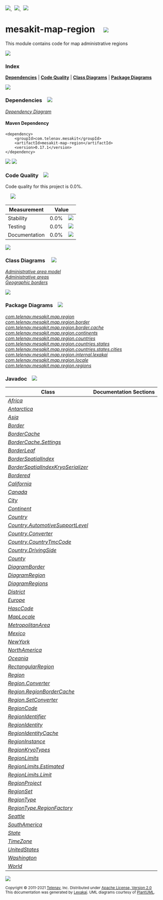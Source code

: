 [//]: # (start-user-text)

<a href="https://www.mesakit.org">
<img src="https://telenav.github.io/telenav-assets/images/icons/web-32.png" srcset="https://telenav.github.io/telenav-assets/images/icons/web-32-2x.png 2x"/>
</a>
&nbsp;
<a href="https://twitter.com/openmesakit">
<img src="https://telenav.github.io/telenav-assets/images/logos/twitter/twitter-32.png" srcset="https://telenav.github.io/telenav-assets/images/logos/twitter/twitter-32-2x.png 2x"/>
</a>
&nbsp;
<a href="https://mesakit.zulipchat.com">
<img src="https://telenav.github.io/telenav-assets/images/logos/zulip/zulip-32.png" srcset="https://telenav.github.io/telenav-assets/images/logos/zulip/zulip-32-2x.png 2x"/>
</a>

[//]: # (end-user-text)

# mesakit-map-region &nbsp;&nbsp; <img src="https://telenav.github.io/telenav-assets/images/icons/map-32.png" srcset="https://telenav.github.io/telenav-assets/images/icons/map-32-2x.png 2x"/>

This module contains code for map administrative regions

<img src="https://telenav.github.io/telenav-assets/images/separators/horizontal-line-512.png" srcset="https://telenav.github.io/telenav-assets/images/separators/horizontal-line-512-2x.png 2x"/>

### Index



[**Dependencies**](#dependencies) | [**Code Quality**](#code-quality) | [**Class Diagrams**](#class-diagrams) | [**Package Diagrams**](#package-diagrams)

<img src="https://telenav.github.io/telenav-assets/images/separators/horizontal-line-512.png" srcset="https://telenav.github.io/telenav-assets/images/separators/horizontal-line-512-2x.png 2x"/>

### Dependencies <a name="dependencies"></a> &nbsp;&nbsp; <img src="https://telenav.github.io/telenav-assets/images/icons/dependencies-32.png" srcset="https://telenav.github.io/telenav-assets/images/icons/dependencies-32-2x.png 2x"/>

[*Dependency Diagram*](https://www.mesakit.org/0.17.1/lexakai/mesakit/mesakit-map/region/documentation/diagrams/dependencies.svg)

#### Maven Dependency

    <dependency>
        <groupId>com.telenav.mesakit</groupId>
        <artifactId>mesakit-map-region</artifactId>
        <version>0.17.1</version>
    </dependency>

<img src="https://telenav.github.io/telenav-assets/images/separators/horizontal-line-128.png" srcset="https://telenav.github.io/telenav-assets/images/separators/horizontal-line-128-2x.png 2x"/>

[//]: # (start-user-text)



[//]: # (end-user-text)

<img src="https://telenav.github.io/telenav-assets/images/separators/horizontal-line-128.png" srcset="https://telenav.github.io/telenav-assets/images/separators/horizontal-line-128-2x.png 2x"/>

### Code Quality <a name="code-quality"></a> &nbsp;&nbsp; <img src="https://telenav.github.io/telenav-assets/images/icons/ruler-32.png" srcset="https://telenav.github.io/telenav-assets/images/icons/ruler-32-2x.png 2x"/>

Code quality for this project is 0.0%.  
  
&nbsp; &nbsp; <img src="https://telenav.github.io/telenav-assets/images/meters/meter-0-96.png" srcset="https://telenav.github.io/telenav-assets/images/meters/meter-0-96-2x.png 2x"/>

| Measurement   | Value                    |
|---------------|--------------------------|
| Stability     | 0.0%&nbsp; &nbsp; <img src="https://telenav.github.io/telenav-assets/images/meters/meter-0-96.png" srcset="https://telenav.github.io/telenav-assets/images/meters/meter-0-96-2x.png 2x"/>     |
| Testing       | 0.0%&nbsp; &nbsp; <img src="https://telenav.github.io/telenav-assets/images/meters/meter-0-96.png" srcset="https://telenav.github.io/telenav-assets/images/meters/meter-0-96-2x.png 2x"/>       |
| Documentation | 0.0%&nbsp; &nbsp; <img src="https://telenav.github.io/telenav-assets/images/meters/meter-0-96.png" srcset="https://telenav.github.io/telenav-assets/images/meters/meter-0-96-2x.png 2x"/> |

<img src="https://telenav.github.io/telenav-assets/images/separators/horizontal-line-128.png" srcset="https://telenav.github.io/telenav-assets/images/separators/horizontal-line-128-2x.png 2x"/>

### Class Diagrams <a name="class-diagrams"></a> &nbsp; &nbsp; <img src="https://telenav.github.io/telenav-assets/images/icons/diagram-40.png" srcset="https://telenav.github.io/telenav-assets/images/icons/diagram-40-2x.png 2x"/>

[*Administrative area model*](https://www.mesakit.org/0.17.1/lexakai/mesakit/mesakit-map/region/documentation/diagrams/diagram-region.svg)  
[*Administrative areas*](https://www.mesakit.org/0.17.1/lexakai/mesakit/mesakit-map/region/documentation/diagrams/diagram-regions.svg)  
[*Geographic borders*](https://www.mesakit.org/0.17.1/lexakai/mesakit/mesakit-map/region/documentation/diagrams/diagram-border.svg)

<img src="https://telenav.github.io/telenav-assets/images/separators/horizontal-line-128.png" srcset="https://telenav.github.io/telenav-assets/images/separators/horizontal-line-128-2x.png 2x"/>

### Package Diagrams <a name="package-diagrams"></a> &nbsp;&nbsp; <img src="https://telenav.github.io/telenav-assets/images/icons/box-24.png" srcset="https://telenav.github.io/telenav-assets/images/icons/box-24-2x.png 2x"/>

[*com.telenav.mesakit.map.region*](https://www.mesakit.org/0.17.1/lexakai/mesakit/mesakit-map/region/documentation/diagrams/com.telenav.mesakit.map.region.svg)  
[*com.telenav.mesakit.map.region.border*](https://www.mesakit.org/0.17.1/lexakai/mesakit/mesakit-map/region/documentation/diagrams/com.telenav.mesakit.map.region.border.svg)  
[*com.telenav.mesakit.map.region.border.cache*](https://www.mesakit.org/0.17.1/lexakai/mesakit/mesakit-map/region/documentation/diagrams/com.telenav.mesakit.map.region.border.cache.svg)  
[*com.telenav.mesakit.map.region.continents*](https://www.mesakit.org/0.17.1/lexakai/mesakit/mesakit-map/region/documentation/diagrams/com.telenav.mesakit.map.region.continents.svg)  
[*com.telenav.mesakit.map.region.countries*](https://www.mesakit.org/0.17.1/lexakai/mesakit/mesakit-map/region/documentation/diagrams/com.telenav.mesakit.map.region.countries.svg)  
[*com.telenav.mesakit.map.region.countries.states*](https://www.mesakit.org/0.17.1/lexakai/mesakit/mesakit-map/region/documentation/diagrams/com.telenav.mesakit.map.region.countries.states.svg)  
[*com.telenav.mesakit.map.region.countries.states.cities*](https://www.mesakit.org/0.17.1/lexakai/mesakit/mesakit-map/region/documentation/diagrams/com.telenav.mesakit.map.region.countries.states.cities.svg)  
[*com.telenav.mesakit.map.region.internal.lexakai*](https://www.mesakit.org/0.17.1/lexakai/mesakit/mesakit-map/region/documentation/diagrams/com.telenav.mesakit.map.region.internal.lexakai.svg)  
[*com.telenav.mesakit.map.region.locale*](https://www.mesakit.org/0.17.1/lexakai/mesakit/mesakit-map/region/documentation/diagrams/com.telenav.mesakit.map.region.locale.svg)  
[*com.telenav.mesakit.map.region.regions*](https://www.mesakit.org/0.17.1/lexakai/mesakit/mesakit-map/region/documentation/diagrams/com.telenav.mesakit.map.region.regions.svg)

### Javadoc <a name="code-quality"></a> &nbsp;&nbsp; <img src="https://telenav.github.io/telenav-assets/images/icons/books-24.png" srcset="https://telenav.github.io/telenav-assets/images/icons/books-24-2x.png 2x"/>

| Class | Documentation Sections  |
|-------|-------------------------|
| [*Africa*](https://www.mesakit.org/0.17.1/javadoc/mesakit/mesakit-map-region/com/telenav/mesakit/map/region/continents/Africa.html) |  |  
| [*Antarctica*](https://www.mesakit.org/0.17.1/javadoc/mesakit/mesakit-map-region/com/telenav/mesakit/map/region/continents/Antarctica.html) |  |  
| [*Asia*](https://www.mesakit.org/0.17.1/javadoc/mesakit/mesakit-map-region/com/telenav/mesakit/map/region/continents/Asia.html) |  |  
| [*Border*](https://www.mesakit.org/0.17.1/javadoc/mesakit/mesakit-map-region/com/telenav/mesakit/map/region/border/Border.html) |  |  
| [*BorderCache*](https://www.mesakit.org/0.17.1/javadoc/mesakit/mesakit-map-region/com/telenav/mesakit/map/region/border/cache/BorderCache.html) |  |  
| [*BorderCache.Settings*](https://www.mesakit.org/0.17.1/javadoc/mesakit/mesakit-map-region/com/telenav/mesakit/map/region/border/cache/BorderCache.Settings.html) |  |  
| [*BorderLeaf*](https://www.mesakit.org/0.17.1/javadoc/mesakit/mesakit-map-region/com/telenav/mesakit/map/region/border/BorderLeaf.html) |  |  
| [*BorderSpatialIndex*](https://www.mesakit.org/0.17.1/javadoc/mesakit/mesakit-map-region/com/telenav/mesakit/map/region/border/BorderSpatialIndex.html) |  |  
| [*BorderSpatialIndexKryoSerializer*](https://www.mesakit.org/0.17.1/javadoc/mesakit/mesakit-map-region/com/telenav/mesakit/map/region/border/BorderSpatialIndexKryoSerializer.html) |  |  
| [*Bordered*](https://www.mesakit.org/0.17.1/javadoc/mesakit/mesakit-map-region/com/telenav/mesakit/map/region/border/Bordered.html) |  |  
| [*California*](https://www.mesakit.org/0.17.1/javadoc/mesakit/mesakit-map-region/com/telenav/mesakit/map/region/countries/states/California.html) |  |  
| [*Canada*](https://www.mesakit.org/0.17.1/javadoc/mesakit/mesakit-map-region/com/telenav/mesakit/map/region/countries/Canada.html) |  |  
| [*City*](https://www.mesakit.org/0.17.1/javadoc/mesakit/mesakit-map-region/com/telenav/mesakit/map/region/regions/City.html) |  |  
| [*Continent*](https://www.mesakit.org/0.17.1/javadoc/mesakit/mesakit-map-region/com/telenav/mesakit/map/region/regions/Continent.html) |  |  
| [*Country*](https://www.mesakit.org/0.17.1/javadoc/mesakit/mesakit-map-region/com/telenav/mesakit/map/region/regions/Country.html) |  |  
| [*Country.AutomotiveSupportLevel*](https://www.mesakit.org/0.17.1/javadoc/mesakit/mesakit-map-region/com/telenav/mesakit/map/region/regions/Country.AutomotiveSupportLevel.html) |  |  
| [*Country.Converter*](https://www.mesakit.org/0.17.1/javadoc/mesakit/mesakit-map-region/com/telenav/mesakit/map/region/regions/Country.Converter.html) |  |  
| [*Country.CountryTmcCode*](https://www.mesakit.org/0.17.1/javadoc/mesakit/mesakit-map-region/com/telenav/mesakit/map/region/regions/Country.CountryTmcCode.html) |  |  
| [*Country.DrivingSide*](https://www.mesakit.org/0.17.1/javadoc/mesakit/mesakit-map-region/com/telenav/mesakit/map/region/regions/Country.DrivingSide.html) |  |  
| [*County*](https://www.mesakit.org/0.17.1/javadoc/mesakit/mesakit-map-region/com/telenav/mesakit/map/region/regions/County.html) |  |  
| [*DiagramBorder*](https://www.mesakit.org/0.17.1/javadoc/mesakit/mesakit-map-region/com/telenav/mesakit/map/region/internal/lexakai/DiagramBorder.html) |  |  
| [*DiagramRegion*](https://www.mesakit.org/0.17.1/javadoc/mesakit/mesakit-map-region/com/telenav/mesakit/map/region/internal/lexakai/DiagramRegion.html) |  |  
| [*DiagramRegions*](https://www.mesakit.org/0.17.1/javadoc/mesakit/mesakit-map-region/com/telenav/mesakit/map/region/internal/lexakai/DiagramRegions.html) |  |  
| [*District*](https://www.mesakit.org/0.17.1/javadoc/mesakit/mesakit-map-region/com/telenav/mesakit/map/region/regions/District.html) |  |  
| [*Europe*](https://www.mesakit.org/0.17.1/javadoc/mesakit/mesakit-map-region/com/telenav/mesakit/map/region/continents/Europe.html) |  |  
| [*HascCode*](https://www.mesakit.org/0.17.1/javadoc/mesakit/mesakit-map-region/com/telenav/mesakit/map/region/locale/HascCode.html) |  |  
| [*MapLocale*](https://www.mesakit.org/0.17.1/javadoc/mesakit/mesakit-map-region/com/telenav/mesakit/map/region/locale/MapLocale.html) |  |  
| [*MetropolitanArea*](https://www.mesakit.org/0.17.1/javadoc/mesakit/mesakit-map-region/com/telenav/mesakit/map/region/regions/MetropolitanArea.html) |  |  
| [*Mexico*](https://www.mesakit.org/0.17.1/javadoc/mesakit/mesakit-map-region/com/telenav/mesakit/map/region/countries/Mexico.html) |  |  
| [*NewYork*](https://www.mesakit.org/0.17.1/javadoc/mesakit/mesakit-map-region/com/telenav/mesakit/map/region/countries/states/NewYork.html) |  |  
| [*NorthAmerica*](https://www.mesakit.org/0.17.1/javadoc/mesakit/mesakit-map-region/com/telenav/mesakit/map/region/continents/NorthAmerica.html) |  |  
| [*Oceania*](https://www.mesakit.org/0.17.1/javadoc/mesakit/mesakit-map-region/com/telenav/mesakit/map/region/continents/Oceania.html) |  |  
| [*RectangularRegion*](https://www.mesakit.org/0.17.1/javadoc/mesakit/mesakit-map-region/com/telenav/mesakit/map/region/regions/RectangularRegion.html) |  |  
| [*Region*](https://www.mesakit.org/0.17.1/javadoc/mesakit/mesakit-map-region/com/telenav/mesakit/map/region/Region.html) |  |  
| [*Region.Converter*](https://www.mesakit.org/0.17.1/javadoc/mesakit/mesakit-map-region/com/telenav/mesakit/map/region/Region.Converter.html) |  |  
| [*Region.RegionBorderCache*](https://www.mesakit.org/0.17.1/javadoc/mesakit/mesakit-map-region/com/telenav/mesakit/map/region/Region.RegionBorderCache.html) |  |  
| [*Region.SetConverter*](https://www.mesakit.org/0.17.1/javadoc/mesakit/mesakit-map-region/com/telenav/mesakit/map/region/Region.SetConverter.html) |  |  
| [*RegionCode*](https://www.mesakit.org/0.17.1/javadoc/mesakit/mesakit-map-region/com/telenav/mesakit/map/region/RegionCode.html) |  |  
| [*RegionIdentifier*](https://www.mesakit.org/0.17.1/javadoc/mesakit/mesakit-map-region/com/telenav/mesakit/map/region/RegionIdentifier.html) |  |  
| [*RegionIdentity*](https://www.mesakit.org/0.17.1/javadoc/mesakit/mesakit-map-region/com/telenav/mesakit/map/region/RegionIdentity.html) |  |  
| [*RegionIdentityCache*](https://www.mesakit.org/0.17.1/javadoc/mesakit/mesakit-map-region/com/telenav/mesakit/map/region/border/cache/RegionIdentityCache.html) |  |  
| [*RegionInstance*](https://www.mesakit.org/0.17.1/javadoc/mesakit/mesakit-map-region/com/telenav/mesakit/map/region/RegionInstance.html) |  |  
| [*RegionKryoTypes*](https://www.mesakit.org/0.17.1/javadoc/mesakit/mesakit-map-region/com/telenav/mesakit/map/region/RegionKryoTypes.html) |  |  
| [*RegionLimits*](https://www.mesakit.org/0.17.1/javadoc/mesakit/mesakit-map-region/com/telenav/mesakit/map/region/RegionLimits.html) |  |  
| [*RegionLimits.Estimated*](https://www.mesakit.org/0.17.1/javadoc/mesakit/mesakit-map-region/com/telenav/mesakit/map/region/RegionLimits.Estimated.html) |  |  
| [*RegionLimits.Limit*](https://www.mesakit.org/0.17.1/javadoc/mesakit/mesakit-map-region/com/telenav/mesakit/map/region/RegionLimits.Limit.html) |  |  
| [*RegionProject*](https://www.mesakit.org/0.17.1/javadoc/mesakit/mesakit-map-region/com/telenav/mesakit/map/region/RegionProject.html) |  |  
| [*RegionSet*](https://www.mesakit.org/0.17.1/javadoc/mesakit/mesakit-map-region/com/telenav/mesakit/map/region/RegionSet.html) |  |  
| [*RegionType*](https://www.mesakit.org/0.17.1/javadoc/mesakit/mesakit-map-region/com/telenav/mesakit/map/region/RegionType.html) |  |  
| [*RegionType.RegionFactory*](https://www.mesakit.org/0.17.1/javadoc/mesakit/mesakit-map-region/com/telenav/mesakit/map/region/RegionType.RegionFactory.html) |  |  
| [*Seattle*](https://www.mesakit.org/0.17.1/javadoc/mesakit/mesakit-map-region/com/telenav/mesakit/map/region/countries/states/cities/Seattle.html) |  |  
| [*SouthAmerica*](https://www.mesakit.org/0.17.1/javadoc/mesakit/mesakit-map-region/com/telenav/mesakit/map/region/continents/SouthAmerica.html) |  |  
| [*State*](https://www.mesakit.org/0.17.1/javadoc/mesakit/mesakit-map-region/com/telenav/mesakit/map/region/regions/State.html) |  |  
| [*TimeZone*](https://www.mesakit.org/0.17.1/javadoc/mesakit/mesakit-map-region/com/telenav/mesakit/map/region/regions/TimeZone.html) |  |  
| [*UnitedStates*](https://www.mesakit.org/0.17.1/javadoc/mesakit/mesakit-map-region/com/telenav/mesakit/map/region/countries/UnitedStates.html) |  |  
| [*Washington*](https://www.mesakit.org/0.17.1/javadoc/mesakit/mesakit-map-region/com/telenav/mesakit/map/region/countries/states/Washington.html) |  |  
| [*World*](https://www.mesakit.org/0.17.1/javadoc/mesakit/mesakit-map-region/com/telenav/mesakit/map/region/regions/World.html) |  |  

[//]: # (start-user-text)



[//]: # (end-user-text)

<img src="https://telenav.github.io/telenav-assets/images/separators/horizontal-line-512.png" srcset="https://telenav.github.io/telenav-assets/images/separators/horizontal-line-512-2x.png 2x"/>

<sub>Copyright &#169; 2011-2021 [Telenav](https://telenav.com), Inc. Distributed under [Apache License, Version 2.0](LICENSE)</sub>  
<sub>This documentation was generated by [Lexakai](https://lexakai.org). UML diagrams courtesy of [PlantUML](https://plantuml.com).</sub>
